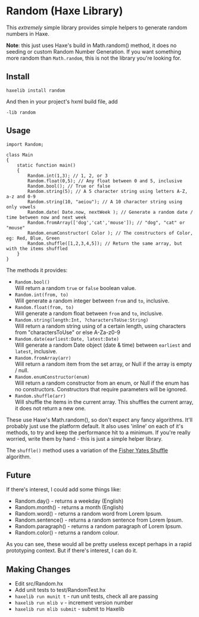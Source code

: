 Random (Haxe Library)
=====================

This *extremely* simple library provides simple helpers to generate random numbers in Haxe.

**Note**: this just uses Haxe's build in Math.random() method, it does no seeding or custom Random Number Generation.  If you want something more random than `Math.random`, this is not the library you're looking for.

Install
-------

`haxelib install random`

And then in your project's hxml build file, add

`-lib random`

Usage
-----

```
import Random;

class Main
{
	static function main()
	{
		Random.int(1,3); // 1, 2, or 3
		Random.float(0,5); // Any float between 0 and 5, inclusive
		Random.bool(); // True or false
		Random.string(5); // A 5 character string using letters A-Z, a-z and 0-9
		Random.string(10, "aeiou"); // A 10 character string using only vowels
		Random.date( Date.now, nextWeek ); // Generate a random date / time between now and next week
		Random.fromArray(['dog','cat','mouse']); // "dog", "cat" or "mouse"
		Random.enumConstructor( Color ); // The constructors of Color, eg: Red, Blue, Green
		Random.shuffle([1,2,3,4,5]); // Return the same array, but with the items shuffled
	}
}
```

The methods it provides:

 * `Random.bool()`  
   Will return a random `true` or `false` boolean value.
 * `Random.int(from, to)`  
   Will generate a random integer between `from` and `to`, inclusive.
 * `Random.float(from, to)`  
   Will generate a random float between `from` and `to`, inclusive.
 * `Random.string(length:Int, ?charactersToUse:String)`  
   Will return a random string using of a certain length, using characters from "charactersToUse" or else A-Za-z0-9
 * `Random.date(earliest:Date, latest:Date)`  
   Will generate a random Date object (date & time) between `earliest` and `latest`, inclusive.
 * `Random.fromArray(arr)`  
   Will return a random item from the set array, or Null if the array is empty / null.
 * `Random.enumConstructor(enum)`  
   Will return a random constructor from an enum, or Null if the enum has no constructors.  Constructors that require parameters will be ignored.
 * `Random.shuffle(arr)`  
   Will shuffle the items in the current array.  This shuffles the current array, it does not return a new one.

These use Haxe's Math.random(), so don't expect any fancy algorithms.  It'll probably just use
the platform default.  It also uses 'inline' on each of it's methods, to try and keep the 
performance hit to a minimum.  If you're really worried, write them by hand - this is just a simple
helper library.

The `shuffle()` method uses a variation of the [Fisher Yates Shuffle](http://en.wikipedia.org/wiki/Fisher%E2%80%93Yates_shuffle) algorithm.

Future
------

If there's interest, I could add some things like:

 * Random.day() - returns a weekday (English)
 * Random.month() - returns a month (English)
 * Random.word() - returns a random word from Lorem Ipsum.
 * Random.sentence() - returns a random sentence from Lorem Ipsum.
 * Random.paragraph() - returns a random paragraph of Lorem Ipsum.
 * Random.color() - returns a random colour.

As you can see, these would all be pretty useless except perhaps in a 
rapid prototyping context.  But if there's interest, I can do it.

Making Changes
--------------

 * Edit src/Random.hx
 * Add unit tests to test/RandomTest.hx
 * `haxelib run munit t` - run unit tests, check all are passing
 * `haxelib run mlib v` - increment version number
 * `haxelib run mlib submit` - submit to Haxelib
